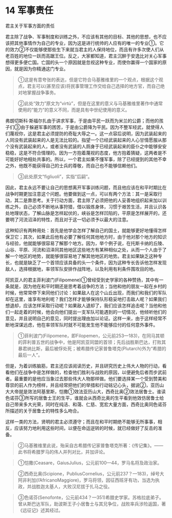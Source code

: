 # 14 军事责任
君主关于军事方面的责任

君主除了战争、军事制度和训练之外，不应该有其他的目标、其他的思想，也不应该把其他事情作为自己的专业，因为这是进行统帅的人应有的唯一的专业①。它的效力②不仅能够使那些生下来就当君主的人保持地位，而且有许多次使人们从老百姓的地位一跃而高踞王位。反之，大家都知道，君主沉醉于安逸比对关心军事想得更多便亡国。亡国的头一个原因就是忽视这种专业，而使你赢得一个国家的原因，就是因为你精通这门专业。

>①这是有意夸张的表达，但是它符合马基雅维里的一个观点，根据这个观点，君主可以(甚至应该)将民事管理工作交给自己选择的地方官，而自己绝对地掌握战争事务。

>②此处“效力”原文为“virtù”，但是在这里的意义与马基雅维里著作中通常使用的“能力”的意义不同，而是具有中世纪使用的意义。

弗朗切斯科·斯福尔扎由于讲求军事，于是由平民一跃而为米兰的公爵；而他的孩子们③由于躲避军事的困苦，于是由公爵降为平民。因为不整军经武，就使得人们蔑视你，这是君主必须提防的奇耻大辱之一。这一点容后说明，因为武装起来的人同没有武装起来的人是无法比较的。指望一个已经武装起来的人心甘情愿服从那个没有武装起来的人，或者没有武装的人厕身于已经武装起来的臣仆之中能够安安稳稳，这是不符合情理的。因为一方抱着蔑视的态度，他方抱着猜疑，这两者是不可能好好地相处共事的。所以，一个君主如果不懂军事，除了已经提到的其他不幸之外，他既不能获得自己的士兵的尊敬，而自己也不能够信赖他们。

>③此处原文“figliuoli”，实指“后嗣”。

因此，君主永远不要让自己的思想离开军事训练问题，而且他应该在和平时期比在战争时期更加注意这个问题。他要做到这一点，可以有两个方法：其一是采取行动，其二是靠思考。关于行动方面，君主除了必须把他的人妥善地组织起来加以训练之外，自己必须不断地从事狩猎，借以锻炼身体，习惯于艰苦生活，并且认识各处地理状态，了解山脉是怎样起伏的，峡谷是怎样凹陷的，平原是怎样展开的，还要明了河流沼泽的特性，而且对于这一切必须予以最大的注意。

这种知识有两种用处：首先是他学会怎样了解自己的国土，就能够更好地懂得怎样保卫它；其次，如果此后他有必要了解任何其他地方时，由于他对那个地方的知识与经验，他就能够很容易了解那个地方。因为，举个例子说，在托斯卡纳的丘陵、山谷、平原、河流和沼泽同其他地区这些地方有某种相似之处，从而一个人由于了解一个地区的地势，就能够很容易地了解其他地区的地势。君主如果缺乏这种专长，也就是缺乏了一个首领应该具备的头一个条件，因为这种专长告诉他怎样发现敌人，选择根据地，率领军队安排作战阵地，以及利用有利条件围攻目的地。

阿凯亚人的君主菲利波门(Filipomene)①曾经受到史学家的各种赞扬，其中有一条就是，因为他在和平时期还是思考着战争的方法；当他和他的朋友一起在乡村的时候，他常常停下来同他们讨论：如果敌人在这个山丘出现，而我们和我们的军队却在这里，谁享有地利呢？我们怎样才能够保持队形稳妥地打击敌人呢？如果我们想退却，应该怎样采取行动呢？如果敌人退却了，我们应该怎样追击呢？当他和他们一起走着的时候，他会向他们提出一支军队可能遇到的一切情况，他倾听他们的意见，并且说明自己的意见，同时提出理由加以论证。这样一来，由于这样经常不断地深谋远虑，他在率领军队时就不可能发生他不能够应付的任何意外事件。

>①菲利波门(Filipomene，即Filopemen，公元前253—183)，在同马其顿的菲利普五世的战争中，他是阿凯亚同盟的首领；先后战胜斯巴达，打败其暴君纳比斯，最后被俘处死；被希腊传记家普鲁塔克(Plutarch)外为“希腊的最后一人”。

但是，为着训练脑筋，君主还应该阅读历史，并且研究历史上伟大人物的行动，看看他们在战争中是怎样做的，检查他们胜利与战败的原因，以便避免后者而步武前者。最重要的是他应当象过去那些伟大人物那样做。他们要选择某一个受到赞美和尊崇的前人作为榜样，并且经常把他们的举措和行动铭记心头，据说②，亚历山大大帝就是效法阿基里斯，恺撒①效法亚历山大，西奇比奥②效法居鲁士。谁读色诺芬③所写的居鲁士王的生平，谁就会从西奇比奥的生平看到他效仿居鲁士给自己带来多大光荣，同时在纯洁、和蔼、仁慈、宽宏大量方面，西奇比奥同色诺芬所描述的关于居鲁士的特性多么吻合。

这样一类的方法，贤明的君主必须遵守；而且在和平时期绝不能够无所事事，相反，应该努力地利用这些时间，以便在命运逆转的时候，就已经做好了反击的准备。

>②马基雅维里此说，殆采自古希腊传记家普鲁塔克所著：《传记集》。——此书将希腊罗马的伟人并列对比，并加评论。

>①恺撒(Ceasare，GaiusJulius，公元前100—44，罗马名将及政治家。

>②西奇比奥(Scipione，PubliusCornelius，公元前237？—183)，绰号大阿非利加(l’AfricanoMaggiore)，罗马将领，因征西班牙有功，当选为执政，并战胜迦太基人，大败汉尼拔于扎马之役。

>③色诺芬(Senofonte，公元前434？—351)希腊史学家。苏格拉底弟子。
曾从斯巴达军队，助波斯王子小居鲁士与其兄争位，战败率兵涉险返国，著《远征记》述其经过。
